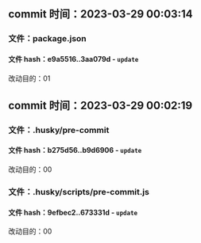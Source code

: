 ## commit 时间：2023-03-29 00:03:14

### 文件：package.json

#### 文件 hash：e9a5516..3aa079d - `update`

改动目的：01

## commit 时间：2023-03-29 00:02:19

### 文件：.husky/pre-commit

#### 文件 hash：b275d56..b9d6906 - `update`

改动目的：00

### 文件：.husky/scripts/pre-commit.js

#### 文件 hash：9efbec2..673331d - `update`

改动目的：00
